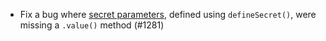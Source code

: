 - Fix a bug where [secret parameters](https://firebase.google.com/docs/functions/config-env#secret_parameters), defined using `defineSecret()`, were missing a `.value()` method (#1281)
